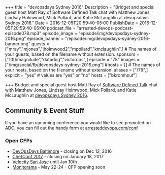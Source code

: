 +++
title = "devopsdays Sydney 2016"
Description = "Bridget and special guest host Matt Ray of Software Defined Talk chat with Matthew Jones, Lindsay Holmwood, Mick Pollard, and Katie McLaughlin at devopsdays Sydney 2016."
Date = 2016-12-05T20:59:40-05:00
PublishDate = 2016-12-05T20:59:40-05:00
podcast_file = "arrested-devops-podcast-episode078.mp3"
episode_image = "episode/img/devopsdays-sydney-2016.png"
episode_banner = "/episode/img/devopsdays-sydney-2016-banner.png"
guests = ["mray","mjones","lholmwood2","mpollard","kmclaughlin",] # The names of your guests, based on the filename without extension.
sponsors = ["10thmagnitude","datadog","victorops",]
episode = "78"
images = ["/img/social/fb/devopsdays-sydney-2016.png"]
#hosts = [] # The names of your hosts, based on the filename without extension.
aliases = ["/78",]
explicit = "yes" # values are "yes" or "no"
hosts = ["bkromhout"]

+++
Bridget and special guest host Matt Ray of [Software Defined Talk](http://www.softwaredefinedtalk.com/) chat with Matthew Jones, Lindsay Holmwood, Mick Pollard, and Katie McLaughlin at [devopsdays Sydney 2016](https://www.devopsdays.org/events/2016-sydney/welcome/).

## Community & Event Stuff

If you have an upcoming conference you would like to see promoted on ADO, you can fill out the handy form at [arresteddevops.com/conf](https://arresteddevops.com/conf)

### Open CFPs

* [DevOpsDays Baltimore](https://devopsdaysbaltimore2017.busyconf.com/proposals/new) - closing on Dec 12, 2016
* [ChefConf 2017](https://chefconf.chef.io) - closing on January 18, 2017
* [Velocity San Jose](http://conferences.oreilly.com/velocity/vl-ca) until Jan 10th
* [Monitorama](http://monitorama.com/#cfp) - May 22-24 - CFP opening soon
